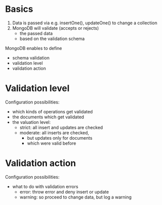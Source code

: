 # Basics

1. Data is passed via e.g. insertOne(), updateOne() to change a collection
2. MongoDB will validate (accepts or rejects)
   - the passed data
   - based on the validation schema

MongoDB enables to define

- schema validation
- validation level
- validation action

# Validation level

Configuration possibilities:

- which kinds of operations get validated
- the documents which get validated
- the valuation level:
  - strict: all insert and updates are checked
  - moderate: all inserts are checked,
    - but updates only for documents
    - which were valid before

# Validation action

Configuration possibilities:

- what to do with validation errors
  - error: throw error and deny insert or update
  - warning: so proceed to change data, but log a warning
